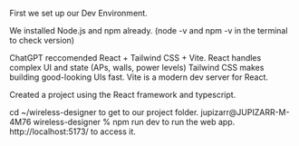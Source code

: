 First we set up our Dev Environment.

We installed Node.js and npm already. (node -v and npm -v in the terminal to check version)

ChatGPT reccomended React + Tailwind CSS + Vite.
React handles complex UI and state (APs, walls, power levels)
Tailwind CSS makes building good-looking UIs fast.
Vite is a modern dev server for React.

Created a project using the React framework and typescript.

cd ~/wireless-designer to get to our project folder.
jupizarr@JUPIZARR-M-4M76 wireless-designer % npm run dev     to run the web app.
http://localhost:5173/ to access it.